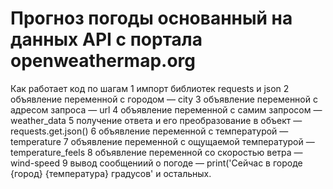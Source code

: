 # Прогноз погоды основанный на данных API с портала openweathermap.org

Как работает код по шагам
1 импорт библиотек requests и json
2 объявление переменной с городом — city
3 объявление переменной с адресом запроса — url
4 объявление переменной с самим запросом — weather_data
5 получение ответа и его преобразование в объект — requests.get.json()
6 объявление переменной с температурой — temperature
7 объявление переменной с ощущаемой температурой — temperature_feels
8 объявление переменной со скоростью ветра — wind-speed
9 вывод сообщениий о погоде — print('Сейчас в городе {город} {температура} градусов' и остальных.
